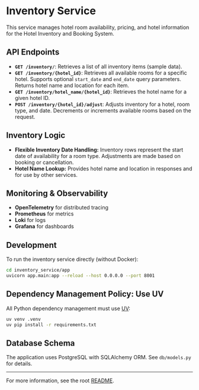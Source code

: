 # Inventory Service

This service manages hotel room availability, pricing, and hotel information for the Hotel Inventory and Booking System.

## API Endpoints

- **`GET /inventory/`**: Retrieves a list of all inventory items (sample data).
- **`GET /inventory/{hotel_id}`**: Retrieves all available rooms for a specific hotel. Supports optional `start_date` and `end_date` query parameters. Returns hotel name and location for each item.
- **`GET /inventory/hotel_name/{hotel_id}`**: Retrieves the hotel name for a given hotel ID.
- **`POST /inventory/{hotel_id}/adjust`**: Adjusts inventory for a hotel, room type, and date. Decrements or increments available rooms based on the request.

## Inventory Logic
- **Flexible Inventory Date Handling:** Inventory rows represent the start date of availability for a room type. Adjustments are made based on booking or cancellation.
- **Hotel Name Lookup:** Provides hotel name and location in responses and for use by other services.

## Monitoring & Observability
- **OpenTelemetry** for distributed tracing
- **Prometheus** for metrics
- **Loki** for logs
- **Grafana** for dashboards

## Development
To run the inventory service directly (without Docker):
```bash
cd inventory_service/app
uvicorn app.main:app --reload --host 0.0.0.0 --port 8001
```

## Dependency Management Policy: Use UV
All Python dependency management must use [UV](https://docs.astral.sh/uv):
```bash
uv venv .venv
uv pip install -r requirements.txt
```

## Database Schema
The application uses PostgreSQL with SQLAlchemy ORM. See `db/models.py` for details.

---
For more information, see the root [README](../README.md).
